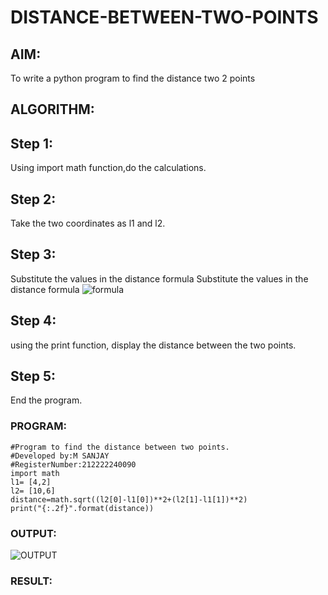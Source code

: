 # DISTANCE-BETWEEN-TWO-POINTS

## AIM:
To write a python program to find the distance two 2 points
## ALGORITHM:
## Step 1:
Using import math function,do the calculations.
## Step 2:
Take the two coordinates as l1 and l2.
## Step 3:
Substitute the values in the distance formula
Substitute the values in the distance formula  ![formula](/formula.JPG)
## Step 4:
using the print function, display the distance between the two points.
## Step 5:
End the program.

### PROGRAM:
```
#Program to find the distance between two points.
#Developed by:M SANJAY
#RegisterNumber:212222240090
import math
l1= [4,2]
l2= [10,6]
distance=math.sqrt((l2[0]-l1[0])**2+(l2[1]-l1[1])**2)
print("{:.2f}".format(distance))
```

  


### OUTPUT:
![OUTPUT](Exp1.png)


### RESULT:
